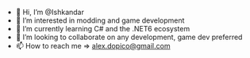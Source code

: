 - 👋 Hi, I’m @Ishkandar
- 👀 I’m interested in modding and game development
- 🌱 I’m currently learning C# and the .NET6 ecosystem
- 💞️ I’m looking to collaborate on any development, game dev preferred
- 📫 How to reach me => alex.dopico@gmail.com

<!---
Ishkandar/Ishkandar is a ✨ special ✨ repository because its `README.md` (this file) appears on your GitHub profile.
You can click the Preview link to take a look at your changes.
--->
